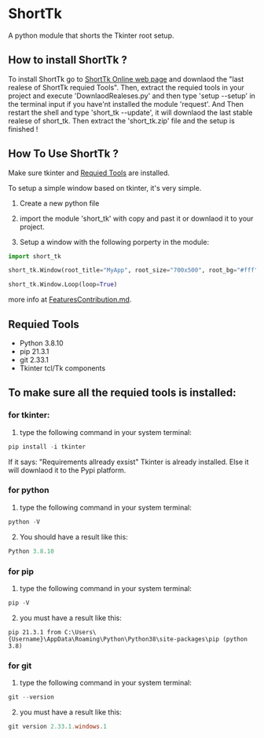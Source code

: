 # ShortTk

A python module that shorts the Tkinter root setup.

## How to install ShortTk ?

To install ShortTk go to <a href="https://boubajoker.github.io/ShortTk">ShortTk Online web page</a> and downlaod the "last realese of ShortTk requied Tools".
Then, extract the requied tools in your project and execute 'DownlaodRealeses.py' and then type 'setup --setup' in the terminal input if you have'nt installed the module 'request'. And Then restart the shell and type 'short_tk --update', it will downlaod the last stable realese of short_tk. Then extract the 'short_tk.zip' file and the setup is finished ! 

## How To Use ShortTk ?

Make sure tkinter and <a href="#Requied Tools">Requied Tools</a> are installed.

To setup a simple window based on tkinter, it's very simple.

1. Create a new python file

2. import the module 'short_tk' with copy and past it or downlaod it to your project.

3. Setup a window with the following porperty in the module:
```python
import short_tk

short_tk.Window(root_title="MyApp", root_size="700x500", root_bg="#fff")

short_tk.Window.Loop(loop=True)
```

more info at <a href="FeaturesContribution.md">FeaturesContribution.md</a>.

## Requied Tools

- Python 3.8.10
- pip 21.3.1
- git 2.33.1
- Tkinter tcl/Tk components

## To make sure all the requied tools is installed:

### for tkinter:

1. type the following command in your system terminal:

```PowerShell
pip install -i tkinter
```

If it says: "Requirements allready exsist" Tkinter is already installed.
Else it will downlaod it to the Pypi platform.

### for python

1. type the following command in your system terminal:

```PowerShell
python -V
```

2. You should have a result like this:

```PowerShell
Python 3.8.10
```

### for pip

1. type the following command in your system terminal:

```PowerShell
pip -V
```

2. you must have a result like this:

```
pip 21.3.1 from C:\Users\{Username}\AppData\Roaming\Python\Python38\site-packages\pip (python 3.8)
```

### for git

1. type the following command in your system terminal:

```PowerShell
git --version
```

2. you must have a result like this:

```PowerShell
git version 2.33.1.windows.1
```